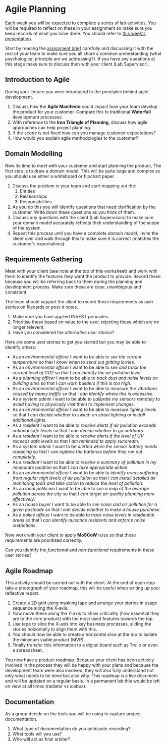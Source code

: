 
# Agile Planning

Each week you will be expected to complete a series of lab activities. You will be required to reflect on these in your assignment so make sure you keep records of what you have done. You should refer to [this week's presentation](https://drive.google.com/open?id=1_eH_1Nhz9HkGZSWFygRDtE2b7fyx7BxglKxuF4jqWeQ).

Start by reading the [assignment brief](README.md) carefully and discussing it with the rest of your team to make sure you all share a common understanding (what psychological principle are we addressing?). If you have any questions at this stage make sure to discuss then with your client (Lab Supervisor).

## Introduction to Agile

During your lecture you were introduced to the principles behind agile development.

1. Discuss how the **Agile Manifesto** could impact how your team develop the product for your customer. Compare this to traditional **Waterfall** development processes.
2. With reference to the **Iron Triangle of Planning**, discuss how agile approaches can help project planning.
3. If the _scope_ is not fixed how can you manage customer expectations?
4. How would you explain agile methodologies to the customer?

## Domain Modelling

Now its time to meet with your customer and start planning the product. The first step is to draw a domain model. This will be quite large and complex so you should use either a whiteboard or flipchart paper.

1. Discuss the problem in your team and start mapping out the:
    1. Entities
    2. Relationships
    3. Responsibilities
2. As you do this you will identify questions that need clarification by the customer. Write down these questions as you think of them.
3. Discuss any questions with the client (Lab Supervisors) to make sure your domain model accurately reflects their understanding of the scope of the system.
4. Repeat this process until you have a complete _domain model_, invite the client over and walk through this to make sure it is correct (matches the customer's expectations).

## Requirements Gathering

Meet with your client (see note at the top of this worksheet) and work with them to identify the features they want the product to provide. Record these because you will be referring back to them during the planning and development process. Make sure these are clear, unambigous and consistent.

The team should support the client to record these requirements as user stories on filecards or post-it notes.

1. Make sure you have applied INVEST principles.
2. Prioritise these based on value to the user, rejecting those which are no longer relevent.
3. Have you considered the _alternative user stories_?

Here are some user stories to get you started but you may be able to identify others:

-  As an _environmental officer_ I want to be able to _see the current temperature_ so that I _know when to send out gritting lorries_.
-  As an _environmental officer_ I want to be able to _see and track the current level of CO2_ so that I _can identify the air pollution level_.
-  As a _planning officer_ I want to be able to _track dust and noise levels on building sites_ so that I _can warn builders if this is too high_.
-  As an _environmental officer_ I want to be able to _measure the vibrations caused by heavy traffic_ so that I _can identify where this is excessive_.
- As a _system admin_ I want to be able to _calibrate my sensors remotely_ to _avoid having to physically visit them to implement changes_.
-  As an _environmental officer_ I want to be able to _measure lighing levels_ so that I _can decide whether to switch on street lighting or install additional lights_.
-  As a _resident_ I want to be able to _receive alerts if air pollution exceeds national safe levels_ so that I _can decide whether to go outdoors_.
-  As a _resident_ I want to be able to _receive alerts if the level of UV exceeds safe levels_ so that I _am reminded to apply suncream_.
- As a _system admin_ I want to be _alerted when the sensor battery needs replacing_ so that I _can replace the batteries before they run out completely_.
-  As a _resident_ I want to be able to _receive a summary of pollution in my immediate location_ so that I _can take appropriate action_.
-  As an _environmental officer_ I want to be able to _identify areas suffering from regular high levels of air pollution_ so that I _can install detailed air monitoring tools and take action to reduce the level of pollution_.
-  As an _local politician_ I want to be able to _see a map of the average pollution across the city_ so that I _can target air-quality planning more effectively_.
-  As an _house buyer_ I want to be able to _see noise and air pollution for a given postcode_ so that I _can decide whether to make a house purchase_.
- As a _police officer_ I want to be able to _track noise levels in residential areas_ so that I _can identify nuisance residents and enforce noise restrictions_.

Now work with your client to apply **MoSCoW** rules so that these requirements are prioritised correctly.

Can you identify the _functional_ and _non-functional_ requirements in these user stories?

## Agile Roadmap

This activity should be carried out with the client. At the end of each step take a photograph of your roadmap, this will be useful when writing up your reflective report.

1. Create a 2D grid using masking tape and arrange your stories in usage sequence along the X-axis.
2. Now move these along the Y-axis to show criticality (how essential they are to the core product) with the most used features towards the top.
3. Use tape to slice the X-axis into key business processes, sliding the stories hoizontally to align them with this.
4. You should now be able to create a horizontal slice at the top to isolate the minimum viable product (MVP).
5. Finally transfer this information to a digital board such as Trello or even a spreadsheet.

You now have a product roadmap. Because your client has been actively involved in the process they will be happy with your plans and because the development team were also involved, they will also fully understand not only what needs to be done but also why. This roadmap is a live document and will be updated on a regular basis. In a permanent lab this would be left on view at all times (radiator vs icebox).

## Documentation

As a group decide on the tools you will be using to capture project documentation.

1. What type of documentation do you anticipate recording?
2. What tools will you use?
3. Who will act as final arbiter?
